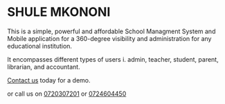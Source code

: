 <h1>SHULE MKONONI</h1>


<p>This is a simple, powerful and affordable School Managment System and Mobile application for a 360-degree visibility and administration for any educational institution.</p>

<p>It encompasses different types of users i. admin, teacher, student, parent, librarian, and accountant.</p>

<a href="mailto:info@shulemkononi.co.ke">Contact us</a> today for a demo.

or call us on <a href="tel:0720307201">0720307201</a> or <a href="tel:0724604450">0724604450</a>